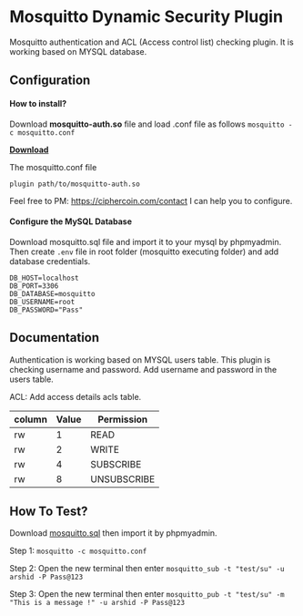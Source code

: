 
# Mosquitto Dynamic Security Plugin

Mosquitto authentication and ACL (Access control list) checking plugin. It is working based on MYSQL database.
## Configuration

#### How to install?

Download **mosquitto-auth.so** file and load .conf file as follows
```mosquitto -c mosquitto.conf```

**[Download](https://phpbolt.com/wp-content/uploads/2023/03/mosquitto-auth.zip)**

The mosquitto.conf file

```plugin path/to/mosquitto-auth.so```

Feel free to PM: https://ciphercoin.com/contact 
I can help you to configure. 

#### Configure the MySQL Database

Download mosquitto.sql file and import it to your mysql by phpmyadmin. Then create `.env` file in root folder (mosquitto executing folder) and add database credentials.

``` 
DB_HOST=localhost
DB_PORT=3306
DB_DATABASE=mosquitto
DB_USERNAME=root
DB_PASSWORD="Pass"
```

## Documentation

Authentication is working based on MYSQL users table. This plugin is checking username and password. Add username and password in the users table.

ACL: Add access details acls table.


| column  | Value  | Permission |
| ------- | ------ | ---------- |
| rw      | 1      |    READ    |
| rw      | 2      |   WRITE    |
| rw      | 4      | SUBSCRIBE  |
| rw      | 8      | UNSUBSCRIBE|




## How To Test? 
Download [mosquitto.sql](https://github.com/arshidkv12/mosquitto-plugin/blob/main/mosquitto.sql) then import it by phpmyadmin. 

Step 1: ```mosquitto -c mosquitto.conf```

Step 2: Open the new terminal then enter `mosquitto_sub -t "test/su" -u arshid -P Pass@123`
 
Step 3: Open the new terminal then enter `mosquitto_pub -t "test/su" -m "This is a message !" -u arshid -P Pass@123` 
